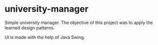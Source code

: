 # university-manager
Simple university manager.
The objective of this project was to apply the learned design patterns.

UI is made with the help of Java Swing.
